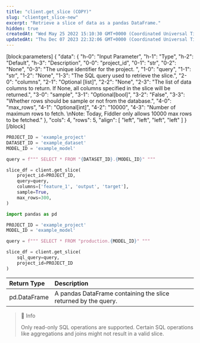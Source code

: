```yaml
---
title: "client.get_slice (COPY)"
slug: "clientget_slice-new"
excerpt: "Retrieve a slice of data as a pandas DataFrame."
hidden: true
createdAt: "Wed May 25 2022 15:10:30 GMT+0000 (Coordinated Universal Time)"
updatedAt: "Thu Dec 07 2023 22:32:06 GMT+0000 (Coordinated Universal Time)"
---
```

[block:parameters]
{
  "data": {
    "h-0": "Input Parameter",
    "h-1": "Type",
    "h-2": "Default",
    "h-3": "Description",
    "0-0": "project_id",
    "0-1": "str",
    "0-2": "None",
    "0-3": "The unique identifier for the project. ",
    "1-0": "query",
    "1-1": "str",
    "1-2": "None",
    "1-3": "The SQL query used to retrieve the slice.",
    "2-0": "columns",
    "2-1": "Optional [list]",
    "2-2": "None",
    "2-3": "The list of data columns to return. If None, all columns specified in the slice will be returned.",
    "3-0": "sample",
    "3-1": "Optional[bool]",
    "3-2": "False",
    "3-3": "Whether rows should be sample or not from the database.",
    "4-0": "max_rows",
    "4-1": "Optional[int]",
    "4-2": "10000",
    "4-3": "Number of maximum rows to fetch.  \nNote: Today, Fiddler only allows 10000 max rows to be fetched."
  },
  "cols": 4,
  "rows": 5,
  "align": [
    "left",
    "left",
    "left",
    "left"
  ]
}
[/block]


```python Usage - Query a dataset
PROJECT_ID = 'example_project'
DATASET_ID = 'example_dataset'
MODEL_ID = 'example_model'

query = f""" SELECT * FROM "{DATASET_ID}.{MODEL_ID}" """

slice_df = client.get_slice(
    project_id=PROJECT_ID,
  	query=query,
  	columns=['feature_1', 'output', 'target'],
  	sample=True,
  	max_rows=300,
)
```
```python Usage - Query published events
import pandas as pd

PROJECT_ID = 'example_project'
MODEL_ID = 'example_model'

query = f""" SELECT * FROM "production.{MODEL_ID}" """

slice_df = client.get_slice(
    sql_query=query,
    project_id=PROJECT_ID
)
```

| Return Type  | Description                                                    |
| :----------- | :------------------------------------------------------------- |
| pd.DataFrame | A pandas DataFrame containing the slice returned by the query. |

> 📘 Info
> 
> Only read-only SQL operations are supported. Certain SQL operations like aggregations and joins might not result in a valid slice.
